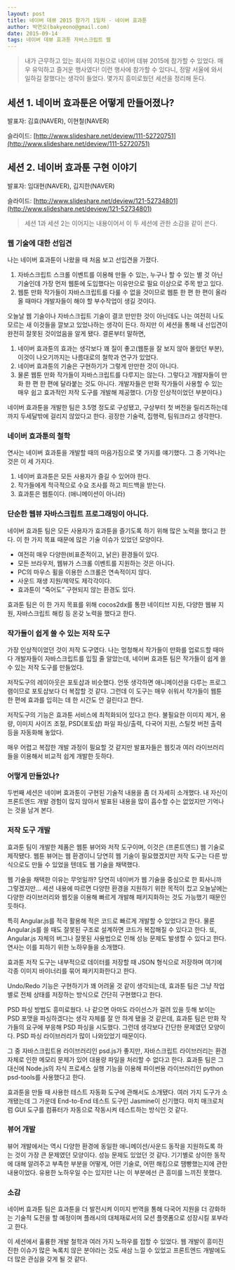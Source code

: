 ```yaml
---
layout: post
title: 네이버 데뷰 2015 참가기 1일차 - 네이버 효과툰
author: 박연오(bakyeono@gmail.com)
date: 2015-09-14
tags: 네이버 데뷰 효과툰 자바스크립트 웹
---
```


> 내가 근무하고 있는 회사의 지원으로 네이버 데뷰 2015에 참가할 수 있었다. 매우 유익하고 즐거운 행사였다! 이런 행사에 참가할 수 있다니, 정말 서울에 와서 일하길 잘했다는 생각이 들었다. 몇가지 흥미로웠던 세션을 정리해 둔다.

## 세션 1. 네이버 효과툰은 어떻게 만들어졌나?

발표자: 김효(NAVER), 이현철(NAVER)

슬라이드: [http://www.slideshare.net/deview/111-52720751](http://www.slideshare.net/deview/111-52720751)

## 세션 2. 네이버 효과툰 구현 이야기

발표자: 임대현(NAVER), 김지한(NAVER)

슬라이드: [http://www.slideshare.net/deview/121-52734801](http://www.slideshare.net/deview/121-52734801)

> 세션 1과 세션 2는 이어지는 내용이어서 이 두 세션에 관한 소감을 같이 쓴다.

### 웹 기술에 대한 선입견

나는 네이버 효과툰이 나왔을 때 처음 보고 선입견을 가졌다.

1. 자바스크립트 스크롤 이벤트를 이용해 만들 수 있는, 누구나 할 수 있는 별 것 아닌 기술인데 가장 먼저 웹툰에 도입했다는 이유만으로 필요 이상으로 주목 받고 있다.
2. 웹툰 만화 작가들이 자바스크립트를 다룰 수 없을 것이므로 웹툰 한 편 한 편이 올라올 때마다 개발자들이 해야 할 부수작업이 생길 것이다.

오늘날 웹 기술이나 자바스크립트 기술이 결코 만만한 것이 아닌데도 나는 여전히 나도 모르는 새 이것들을 깔보고 있었나하는 생각이 든다. 하지만 이 세션을 통해 내 선입견이 완전히 잘못된 것이었음을 알게 됐다. 결론부터 말하면,

1. 네이버 효과툰의 효과는 생각보다 꽤 질이 좋고(웹툰을 잘 보지 않아 몰랐던 부분), 이것이 나오기까지는 나름대로의 철학과 연구가 있었다.
2. 네이버 효과툰의 기술은 구현하기가 그렇게 만만한 것이 아니다.
3. 물론 웹툰 만화 작가들이 자바스크립트를 다루지는 않는다. 그렇다고 개발자들이 만화 한 편 한 편에 달라붙는 것도 아니다. 개발자들은 만화 작가들이 사용할 수 있는 매우 쉽고 효과적인 저작 도구를 개발해 제공했다. (가장 인상적이었던 부분이다.)

네이버 효과툰을 개발한 팀은 3.5명 정도로 구성됐고, 구상부터 첫 버전을 릴리즈하는데까지 두세달밖에 걸리지 않았다고 한다. 굉장한 기술력, 집행력, 팀워크라고 생각한다.

### 네이버 효과툰의 철학

연사는 네이버 효과툰을 개발할 때의 마음가짐으로 몇 가지를 얘기했다. 그 중 기억나는 것은 이 세 가지다.

1. 네이버 효과툰은 모든 사용자가 즐길 수 있어야 한다.
2. 작가들에게 적극적으로 수요 조사를 하고 피드백을 받는다.
3. 효과툰은 웹툰이다. (애니메이션이 아니라)

### 단순한 웹뷰 자바스크립트 프로그래밍이 아니다.

네이버 효과툰 팀은 모든 사용자가 효과툰을 즐기도록 하기 위해 많은 노력을 했다고 한다. 이 한 가지 목표 때문에 많은 기술 이슈가 있었던 모양이다.

* 여전히 매우 다양한(비표준적이고, 낡은) 환경들이 있다.
* 모든 브라우저, 웹뷰가 스크롤 이벤트를 지원하는 것은 아니다.
* PC의 마우스 휠을 이용한 스크롤은 연속적이지 않다.
* 사운드 재생 지원/제약도 제각각이다.
* 효과툰이 “죽어도” 구현되지 않는 환경도 있다.

효과툰 팀은 이 한 가지 목표를 위해 cocos2dx를 통한 네이티브 지원, 다양한 웹뷰 지원, 자바스크립트 해킹 등 온갖 노력을 했다고 한다.

### 작가들이 쉽게 쓸 수 있는 저작 도구

가장 인상적이었던 것이 저작 도구였다. 나는 멍청해서 작가들이 만화를 업로드할 때마다 개발자들이 자바스크립트를 입힐 줄 알았는데, 네이버 효과툰 팀은 작가들이 쉽게 쓸 수 있는 저작 도구를 만들었다.

저작도구의 레이아웃은 포토샵과 비슷했다. 언뜻 생각하면 애니메이션을 다루는 프로그램이므로 포토샵보다 더 복잡할 것 같다. 그런데 이 도구는 매우 쉬워서 작가들이 웹툰 한 편에 효과를 입히는 데 한 시간도 안 걸린다고 한다.

저작도구의 기능은 효과툰 서비스에 최적화되어 있다고 한다. 불필요한 이미지 제거, 용량, 이미지 사이즈 조절, PSD(포토샵) 파일 파싱/출력, 다국어 지원, 스틸컷 버전 출력 등을 자동화해 놓았다.

매우 어렵고 복잡한 개발 과정이 필요할 것 같지만 발표자들은 웹킷과 여러 라이브러리들을 이용해서 비교적 쉽게 개발한 듯하다.

### 어떻게 만들었나?

두번째 세션은 네이버 효과툰이 구현된 기술적 내용을 좀 더 자세히 소개했다. 내 자신이 프론트엔드 개발 경험이 많지 않아서 발표된 내용을 많이 흡수할 수는 없었지만 기억나는 것을 남겨 본다.

### 저작 도구 개발

효과툰 팀이 개발한 제품은 웹툰 뷰어와 저작 도구이며, 이것은 (프론트엔드) 웹 기술로 제작됐다. 웹툰 뷰어는 웹 환경이니 당연히 웹 기술이 필요했겠지만 저작 도구는 다른 방식으로도 만들 수 있었을 텐데도 웹 기술을 채택했다.

웹 기술을 채택한 이유는 무엇일까? 당연히 네이버가 웹 기술을 중심으로 한 회사니까 그렇겠지만… 세션 내용에 따르면 다양한 환경을 지원하기 위한 목적이 컸고 오늘날에는 다양한 라이브러리와 웹킷을 이용해 빠르게 개발해 패키지화하는 것도 가능했기 때문인 듯하다.

특히 Angular.js를 적극 활용해 적은 코드로 빠르게 개발할 수 있었다고 한다. 물론 Angular.js를 쓸 때도 잘못된 구조로 설계하면 코드가 복잡해질 수 있다고 한다. 또, Angular.js 자체의 버그나 잘못된 사용법으로 인해 성능 문제도 발생할 수 있다고 한다. 연사는 이를 피하기 위한 노하우들을 소개했다.

효과툰 저작 도구는 내부적으로 데이터를 저장할 때 JSON 형식으로 저장하며 여기에 각종 이미지 바이너리를 묶어 패키지화한다고 한다. 

Undo/Redo 기능은 구현하기가 꽤 어려울 것 같이 생각되는데, 효과툰 팀은 그냥 작업별로 전체 상태를 저장하는 방식으로 간단히 구현했다고 한다.

PSD 파싱 방법도 흥미로웠다. 나 같으면 아마도 라이선스가 걸려 있을 듯해 보이는 PSD 포맷을 파싱하겠다는 생각 자체를 잘 안 하게 됐을 것 같은데, 효과툰 팀은 만화 작가들의 요구에 부응해 PSD 파싱을 시도했다. 그런데 생각보다 간단한 문제였던 모양이다. PSD 파싱 라이브러리가 많이 나와있었기 때문이다.

그 중 자바스크립트용 라이브러리인 psd.js가 좋지만, 자바스크립트 라이브러리는 환경 자체로 인한 메모리 문제가 있어 대용량 파일을 처리할 수 없다고 한다. 효과툰 팀은 그 대신에 Node.js의 자식 프로세스 실행 기능을 이용해 파이썬용 라이브러리인 python psd-tools를 사용했다고 한다.

효과툰을 만들 때 사용한 테스트 자동화 도구에 관해서도 소개됐다. 여러 가지 도구가 소개됐는데 그 가운데 End-to-End 테스트 도구인 Jasmine이 신기했다. 마치 매크로처럼 GUI 도구를 컴퓨터가 자동으로 작동시켜 테스트하는 방식인 것 같다.

### 뷰어 개발

뷰어 개발에서는 역시 다양한 환경에 동일한 애니메이션/사운드 동작을 지원하도록 하는 것이 가장 큰 문제였던 모양이다. 성능 문제도 있었던 것 같다. 기기별로 상이한 동작에 대해 알려주고 부족한 부분을 어떻게, 어떤 기술로, 어떤 해킹으로 땜빵했는지에 관한 내용이었다. 유용한 노하우일 수는 있지만 나는 이 부분에선 큰 흥미를 느끼진 못했다.

### 소감

네이버 효과툰 팀은 효과툰을 더 발전시켜 이미지 번역을 통해 다국어 지원을 더 강화하는 기술적 도전을 할 예정이며 플래시의 대체재로서의 모션 플랫폼으로 성장시킬 포부라고 한다.

이 세션에서 훌륭한 개발 철학과 여러 가지 노하우를 접할 수 있었다. 웹 개발이 흥미진진한 이슈가 많은 녹록치 않은 분야라는 것도 새삼 느낄 수 있었고 프론트엔드 개발에도 더 많은 관심을 갖게 될 것 같다.

